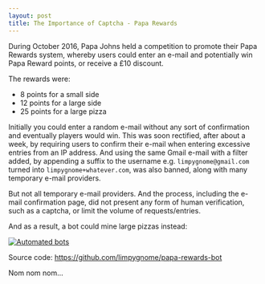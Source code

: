 ```yaml
---
layout: post
title: The Importance of Captcha - Papa Rewards
---
```


During October 2016, Papa Johns held a competition to promote their Papa Rewards system, whereby users could
enter an e-mail and potentially win Papa Reward points, or receive a £10 discount.

The rewards were:
- 8 points for a small side
- 12 points for a large side
- 25 points for a large pizza


Initially you could enter a random e-mail without any sort of confirmation and eventually players would win. This was
soon rectified, after about a week, by requiring users to confirm their e-mail when entering excessive entries from
an IP address. And using the same Gmail e-mail with a filter added, by appending a suffix to the username e.g.
`limpygnome@gmail.com` turned into `limpygnome+whatever.com`, was also banned, along with many temporary e-mail
providers.

But not all temporary e-mail providers. And the process, including the e-mail confirmation page, did not present
any form of human verification, such as a captcha, or limit the volume of requests/entries.


And as a result, a bot could mine large pizzas instead:

<p class="center">
    <a href="/assets/posts/importance-of-captcha-papa-rewards/workers.png">
        <img src="/assets/posts/importance-of-captcha-papa-rewards/workers-thumb.png" alt="Automated bots" />
    </a>
</p>


Source code:
<https://github.com/limpygnome/papa-rewards-bot>

Nom nom nom...
